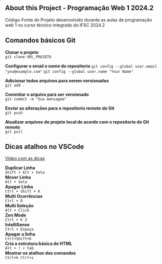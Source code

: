 ## About this Project - Programação Web 1 2024.2
Código-Fonte do Projeto desenvolvido durante as aulas de programação web 1 no curso técnico integrado do IFSC 2024.2


## Comandos básicos Git

**Clonar o projeto**  
`git clone URL_PROJETO`

**Configurar o email e nome do repositorio** 
`git config --global user.email "you@example.com"` 
`git config --global user.name "Your Name"`

**Adicionar todos arquivos para serem versionados**  
`git add .`

**Commitar o arquivo para ser versionado**  
`git commit -m "Sua mensagem"`

**Enviar as alterações para o repositorio remoto do Git**  
`git push`

**Atualizar arquivos do projeto local de acordo com o repositorio do Git remoto**  
`git pull`



## Dicas atalhos no VSCode
[Vídeo com as dicas](https://youtu.be/MZgbd7bjCTk?si=0zN4B2YsXLU3a9Z8) 

**Duplicar Linha**  
`Shift + Alt + Seta`  
**Mover Linha**  
`Alt + Seta`  
**Apagar Linha**  
`Ctrl + Shift + K`  
**Multi Ocorrências**  
`Ctrl + D`  
**Multi Seleção**  
`Alt + Click`  
**Zen Mode**  
`Ctrl + K Z`   
**IntelliSense**  
`Ctrl + Espaço`   
**Apagar a linha**  
`Ctrl+Shift+K`   
**Cria a estrutura básica de HTML**  
`Alt + ! + tab`   
**Mostrar os atalhos dos comandos**  
`Ctrl+k Ctrl+s`   

